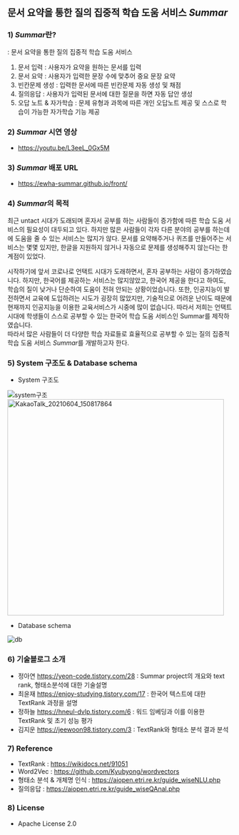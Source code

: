 ## 문서 요약을 통한 질의 집중적 학습 도움 서비스 *Summar*

### 1) *Summar*란?
: 문서 요약을 통한 질의 집중적 학습 도움 서비스
1. 문서 입력 : 사용자가 요약을 원하는 문서를 입력
2. 문서 요약 : 사용자가 입력한 문장 수에 맞추어 중요 문장 요약
3. 빈칸문제 생성 : 입력한 문서에 따른 빈칸문제 자동 생성 및 채점
4. 질의응답 : 사용자가 입력된 문서에 대한 질문을 하면 자동 답안 생성
5. 오답 노트 & 자가학습 : 문제 유형과 과목에 따른 개인 오답노트 제공 및 스스로 학습이 가능한 자가학습 기능 제공

### 2) *Summar* 시연 영상
- https://youtu.be/L3eeL_0Gx5M

### 3) *Summar* 배포 URL
- https://ewha-summar.github.io/front/

### 4) *Summar*의 목적
최근 untact 시대가 도래되며 혼자서 공부를 하는 사람들이 증가함에 따른 학습 도움 서비스의 필요성이 대두되고 있다.
하지만 많은 사람들이 각자 다른 분야의 공부를 하는데에 도움을 줄 수 있는 서비스는 많지가 않다. 문서를 요약해주거나 퀴즈를 만들어주는 서비스는 몇몇 있지만, 한글을 지원하지 않거나 자동으로 문제를 생성해주지 않는다는 한계점이 있었다.

시작하기에 앞서 코로나로 언택트 시대가 도래하면서, 혼자 공부하는 사람이 증가하였습니다. 하지만, 한국어를 제공하는 서비스는 많지않았고, 한국어 제공을 한다고 하여도, 학습의 질이 낮거나 단순하여 도움이 전혀 안되는 상황이었습니다. 또한, 인공지능이 발전하면서 교육에 도입하려는 시도가 굉장히 많았지만, 기술적으로 어려운 난이도 때문에 현재까지 인공지능을 이용한 교육서비스가 시중에 많이 없습니다. 따라서 저희는 언택트 시대에 학생들이 스스로 공부할 수 있는 한국어 학습 도움 서비스인 Summar를 제작하였습니다.  
따라서 많은 사람들이 더 다양한 학습 자료들로 효율적으로 공부할 수 있는 질의 집중적 학습 도움 서비스 *Summar*를 개발하고자 한다.

### 5) System 구조도 & Database schema
- System 구조도

![system구조](https://user-images.githubusercontent.com/66114269/101778175-dbfd1080-3b36-11eb-979d-662ae505e0ef.png)
<img width="485" alt="KakaoTalk_20210604_150817864" src="https://user-images.githubusercontent.com/66114269/120763334-124da280-c552-11eb-9ea4-9244919a15e0.png">

- Database schema

![db](https://user-images.githubusercontent.com/66114269/101778429-31392200-3b37-11eb-9384-8ba32ad5ff28.png)

### 6) 기술블로그 소개
- 정아연 https://yeon-code.tistory.com/28
  : Summar project의 개요와 text rank, 형태소분석에 대한 기술설명
- 최윤재 https://enjoy-studying.tistory.com/17
  : 한국어 텍스트에 대한 TextRank 과정을 설명
- 정하늘 https://hneul-dvlp.tistory.com/6
  : 워드 임베딩과 이를 이용한 TextRank 및 초기 성능 평가
- 김지운 https://jeewoon98.tistory.com/3
  : TextRank와 형태소 분석 결과 분석
  

### 7) Reference
- TextRank : https://wikidocs.net/91051
- Word2Vec : https://github.com/Kyubyong/wordvectors
- 형태소 분석 & 개체명 인식 : https://aiopen.etri.re.kr/guide_wiseNLU.php
- 질의응답 : https://aiopen.etri.re.kr/guide_wiseQAnal.php

### 8) License
- Apache License 2.0
